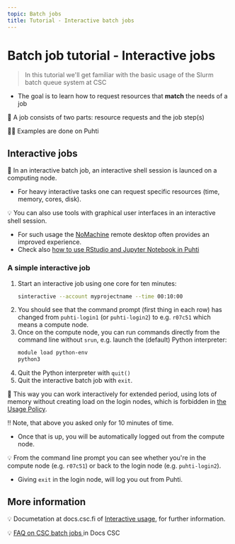 ```yaml
---
topic: Batch jobs
title: Tutorial - Interactive batch jobs
---
```


# Batch job tutorial - Interactive jobs

> In this tutorial we'll get familiar with the basic usage of the Slurm batch queue system at CSC
- The goal is to learn how to request resources that **match** the needs of a job

💬 A job consists of two parts: resource requests and the job step(s)

☝🏻 Examples are done on Puhti

## Interactive jobs

💬 In an interactive batch job, an interactive shell session is launced on a computing node. 
- For heavy interactive tasks one can request specific resources (time, memory, cores, disk). 

💡 You can also use tools with graphical user interfaces in an interactive shell session. 
- For such usage the [NoMachine](https://docs.csc.fi/support/tutorials/nomachine-usage/) remote desktop often provides an improved experience. 
- Check also [how to use RStudio and Jupyter Notebook in Puhti](https://docs.csc.fi/support/tutorials/rstudio-or-jupyter-notebooks/) 

### A simple interactive job 

1. Start an interactive job using one core for ten minutes:
    ```bash
    sinteractive --account myprojectname --time 00:10:00
    ```
2. You should see that the command prompt (first thing in each row) has changed from `puhti-login1` (or `puhti-login2`) to e.g. `r07c51` which means a compute node.
3. Once on the compute node, you can run commands directly from the command line without `srun`, e.g. launch the (default) Python interpreter:
    ```bash
    module load python-env
    python3
    ```
4. Quit the Python interpreter with `quit()`
5. Quit the interactive batch job with `exit`.

💬 This way you can work interactively for extended period, using lots of memory without creating load on the login nodes, which is forbidden in [the Usage Policy](https://docs.csc.fi/computing/overview/#usage-policy).

‼️ Note, that above you asked only for 10 minutes of time. 
- Once that is up, you will be automatically logged out from the compute node. 

💡 From the command line prompt you can see whether you're in the compute node (e.g. `r07c51`) or back to the login node (e.g. `puhti-login2`). 
- Giving `exit` in the login node, will log you out from Puhti.

 
## More information 
💡 Documetation at docs.csc.fi of [Interactive usage](https://docs.csc.fi/computing/running/interactive-usage/), for further information.

💡 [FAQ on CSC batch jobs ](https://docs.csc.fi/support/faq/#batch-jobs) in Docs CSC
